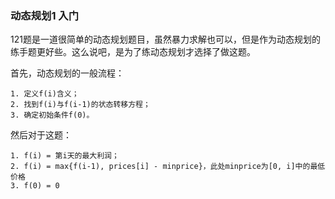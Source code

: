 ### 动态规划1 入门
121题是一道很简单的动态规划题目，虽然暴力求解也可以，但是作为动态规划的练手题更好些。这么说吧，是为了练动态规划才选择了做这题。  

首先，动态规划的一般流程：
```
1. 定义f(i)含义；
2. 找到f(i)与f(i-1)的状态转移方程；
3. 确定初始条件f(0)。
```
然后对于这题：
```
1. f(i) = 第i天的最大利润；
2. f(i) = max{f(i-1), prices[i] - minprice}，此处minprice为[0, i]中的最低价格
3. f(0) = 0
```